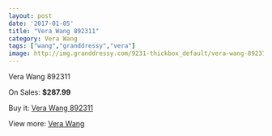 ```yaml
---
layout: post
date: '2017-01-05'
title: "Vera Wang 892311"
category: Vera Wang
tags: ["wang","granddressy","vera"]
image: http://img.granddressy.com/9231-thickbox_default/vera-wang-892311.jpg
---
```

Vera Wang 892311

On Sales: **$287.99**
<a href="https://www.granddressy.com/en/vera-wang/8445-vera-wang-892311.html"><amp-img layout="responsive" width="600" height="600" src="//img.granddressy.com/9231-thickbox_default/vera-wang-892311.jpg" alt="Vera Wang 892311 0" /></a>

Buy it: [Vera Wang 892311](https://www.granddressy.com/en/vera-wang/8445-vera-wang-892311.html "Vera Wang 892311")

View more: [Vera Wang](https://www.granddressy.com/en/104-vera-wang "Vera Wang")